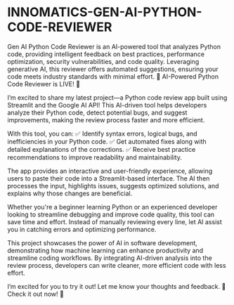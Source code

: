 # INNOMATICS-GEN-AI-PYTHON-CODE-REVIEWER
Gen AI Python Code Reviewer is an AI-powered tool that analyzes Python code, providing intelligent feedback on best practices, performance optimization, security vulnerabilities, and code quality. Leveraging generative AI, this reviewer offers automated suggestions, ensuring your code meets industry standards with minimal effort.
🚀 AI-Powered Python Code Reviewer is LIVE! 🚀

I’m excited to share my latest project—a Python code review app built using Streamlit and the Google AI API! This AI-driven tool helps developers analyze their Python code, detect potential bugs, and suggest improvements, making the review process faster and more efficient.

With this tool, you can:
✅ Identify syntax errors, logical bugs, and inefficiencies in your Python code.
✅ Get automated fixes along with detailed explanations of the corrections.
✅ Receive best practice recommendations to improve readability and maintainability.

The app provides an interactive and user-friendly experience, allowing users to paste their code into a Streamlit-based interface. The AI then processes the input, highlights issues, suggests optimized solutions, and explains why those changes are beneficial.

Whether you're a beginner learning Python or an experienced developer looking to streamline debugging and improve code quality, this tool can save time and effort. Instead of manually reviewing every line, let AI assist you in catching errors and optimizing performance.

This project showcases the power of AI in software development, demonstrating how machine learning can enhance productivity and streamline coding workflows. By integrating AI-driven analysis into the review process, developers can write cleaner, more efficient code with less effort.

I’m excited for you to try it out! Let me know your thoughts and feedback. 🚀 Check it out now! 🚀
